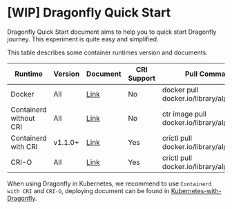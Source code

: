 # [WIP] Dragonfly Quick Start

Dragonfly Quick Start document aims to help you to quick start Dragonfly journey. This experiment is quite easy and
simplified.

This table describes some container runtimes version and documents.

| Runtime | Version | Document | CRI Support | Pull Command |
| --- | --- | --- | --- | --- | 
| Docker | All | [Link](./proxy/docker.md) | No | docker pull docker.io/library/alpine |
| Containerd without CRI | All | [Link](./proxy/containerd.md) | No | ctr image pull docker.io/library/alpine |
| Containerd with CRI | v1.1.0+ | [Link](./registry-mirror/containerd.md) | Yes | crictl pull docker.io/library/alpine:latest |
| CRI-O | All | [Link](./registry-mirror/cri-o.md) | Yes | crictl pull docker.io/library/alpine:latest |

When using Dragonfly in Kubernetes, we recommend to use `Containerd with CRI` and `CRI-O`, deploying document can be found in [Kubernetes-with-Dragonfly](../ecosystem/Kubernetes-with-Dragonfly.md).
